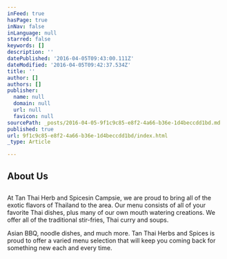 ```yaml
---
inFeed: true
hasPage: true
inNav: false
inLanguage: null
starred: false
keywords: []
description: ''
datePublished: '2016-04-05T09:43:00.111Z'
dateModified: '2016-04-05T09:42:37.534Z'
title: ''
author: []
authors: []
publisher:
  name: null
  domain: null
  url: null
  favicon: null
sourcePath: _posts/2016-04-05-9f1c9c85-e8f2-4a66-b36e-1d4beccdd1bd.md
published: true
url: 9f1c9c85-e8f2-4a66-b36e-1d4beccdd1bd/index.html
_type: Article

---
```

## About Us

## 

<article style=""><p>At Tan Thai Herb and Spicesin Campsie, we are proud to bring all of the exotic flavors of Thailand to the area. Our menu consists of all of your favorite Thai dishes, plus many of our own mouth watering creations. We offer all of the traditional stir-fries, Thai curry and soups.</p><p>Asian BBQ, noodle dishes, and much more. Tan Thai Herbs and Spices is proud to offer a varied menu selection that will keep you coming back for something new each and every time.</p></article>
